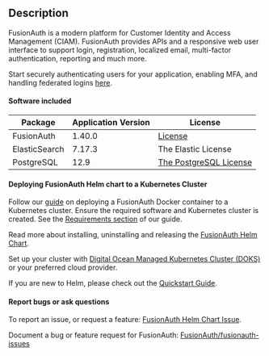 ## Description 

FusionAuth is a modern platform for Customer Identity and Access Management (CIAM). FusionAuth provides APIs and a responsive web user interface to support login, registration, localized email, multi-factor authentication, reporting and much more.

Start securely authenticating users for your application, enabling MFA, and handling federated logins [here](https://fusionauth.io/download).

#### Software included

| Package       | Application Version | License                                                       |
|---------------|---------------------|---------------------------------------------------------------|
| FusionAuth    | 1.40.0              | [License](https://fusionauth.io/license)                      |
| ElasticSearch | 7.17.3              | The Elastic License                                           |
| PostgreSQL    | 12.9                | [The PostgreSQL License](https://opensource.org/licenses/postgresql) |

#### Deploying FusionAuth Helm chart to a Kubernetes Cluster

Follow our [guide](https://fusionauth.io/docs/v1/tech/installation-guide/kubernetes/fusionauth-deployment) on deploying a FusionAuth Docker container to a Kubernetes cluster. Ensure the required software and Kubernetes cluster is created. See the  [Requirements section](https://fusionauth.io/docs/v1/tech/installation-guide/kubernetes/fusionauth-deployment#requirements) of our guide. 

Read more about installing, uninstalling and releasing the [FusionAuth Helm Chart](https://fusionauth.github.io/charts/). 

Set up your cluster with [Digital Ocean Managed Kubernetes Cluster (DOKS)](https://cloud.digitalocean.com/kubernetes/clusters/?i=a4d663) or your preferred cloud provider.

If you are new to Helm, please check out the [Quickstart Guide](https://helm.sh/docs/intro/quickstart/). 

#### Report bugs or ask questions

To report an issue, or request a feature: [FusionAuth Helm Chart Issue](https://github.com/FusionAuth/charts/issues).

Document a bug or feature request for FusionAuth: [FusionAuth/fusionauth-issues](https://github.com/FusionAuth/fusionauth-issues/issues)